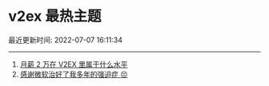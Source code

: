 # v2ex 最热主题

最近更新时间: 2022-07-07 16:11:34

--- 
1. [月薪 2 万在 V2EX 里属于什么水平](https://www.v2ex.com/t/864598) 
2. [感谢微软治好了我多年的强迫症 😣](https://www.v2ex.com/t/864576) 

